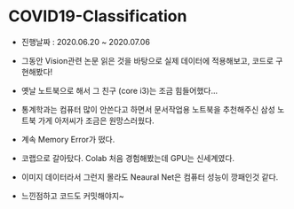 # COVID19-Classification

- 진행날짜 : 2020.06.20 ~ 2020.07.06


- 그동안 Vision관련 논문 읽은 것을 바탕으로 실제 데이터에 적용해보고, 코드로 구현해봤다!
- 옛날 노트북으로 해서 그 친구 (core i3)는 조금 힘들어했다...
- 통계학과는 컴퓨터 많이 안쓴다고 하면서 문서작업용 노트북을 추천해주신 삼성 노트북 가게 아저씨가 조금은 원망스러웠다.
- 계속 Memory Error가 떴다.
- 코랩으로 갈아탔다. Colab 처음 경험해봤는데 GPU는 신세계였다.
- 이미지 데이터라서 그런지 몰라도 Neaural Net은 컴퓨터 성능이 깡패인것 같다.



- 느낀점하고 코드도 커밋해야지~
